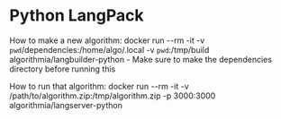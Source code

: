# Python LangPack

How to make a new algorithm:
docker run --rm -it -v `pwd`/dependencies:/home/algo/.local -v `pwd`:/tmp/build algorithmia/langbuilder-python
    - Make sure to make the dependencies directory before running this

How to run that algorithm:
docker run --rm -it -v /path/to/algorithm.zip:/tmp/algorithm.zip -p 3000:3000 algorithmia/langserver-python
